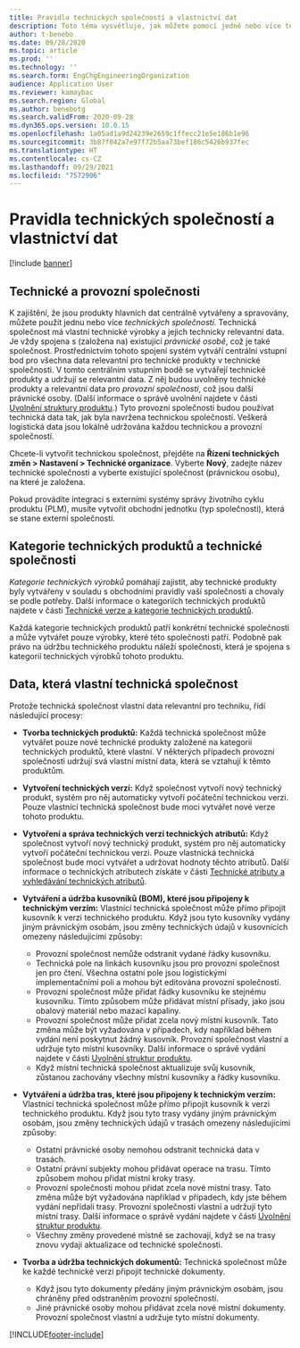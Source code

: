 ```yaml
---
title: Pravidla technických společností a vlastnictví dat
description: Toto téma vysvětluje, jak můžete pomocí jedné nebo více technických společností zajistit, aby byla kmenová data produktů centrálně vytvářena a udržována. Technická společnost zastupuje společnost, která vlastní technické výrobky a její technicky relevantní data.
author: t-benebo
ms.date: 09/28/2020
ms.topic: article
ms.prod: ''
ms.technology: ''
ms.search.form: EngChgEngineeringOrganization
audience: Application User
ms.reviewer: kamaybac
ms.search.region: Global
ms.author: benebotg
ms.search.validFrom: 2020-09-28
ms.dyn365.ops.version: 10.0.15
ms.openlocfilehash: 1a05ad1a9d24239e2659c1ffecc21e5e186b1e96
ms.sourcegitcommit: 3b87f042a7e97f72b5aa73bef186c5426b937fec
ms.translationtype: HT
ms.contentlocale: cs-CZ
ms.lasthandoff: 09/29/2021
ms.locfileid: "7572906"
---
```

# <a name="engineering-companies-and-data-ownership-rules"></a>Pravidla technických společností a vlastnictví dat

[!include [banner](../includes/banner.md)]

## <a name="engineering-companies-and-operational-companies"></a>Technické a provozní společnosti

K zajištění, že jsou produkty hlavních dat centrálně vytvářeny a spravovány, můžete použít jednu nebo více *technických společností*. Technická společnost má vlastní technické výrobky a jejich technicky relevantní data. Je vždy spojena s (založena na) existující *právnické osobě*, což je také společnost. Prostřednictvím tohoto spojení systém vytváří centrální vstupní bod pro všechna data relevantní pro technické produkty v technické společnosti. V tomto centrálním vstupním bodě se vytvářejí technické produkty a udržují se relevantní data. Z něj budou uvolněny technické produkty a relevantní data pro *provozní společnosti*, což jsou další právnické osoby. (Další informace o správě uvolnění najdete v části [Uvolnění struktury produktu](release-product-structure.md).) Tyto provozní společnosti budou používat technická data tak, jak byla navržena technickou společností. Veškerá logistická data jsou lokálně udržována každou technickou a provozní společností.

Chcete-li vytvořit technickou společnost, přejděte na **Řízení technických změn \> Nastavení \> Technické organizace**. Vyberte **Nový**, zadejte název technické společnosti a vyberte existující společnost (právnickou osobu), na které je založena.

Pokud provádíte integraci s externími systémy správy životního cyklu produktu (PLM), musíte vytvořit obchodní jednotku (typ společnosti), která se stane externí společností.

## <a name="engineering-product-categories-and-engineering-companies"></a>Kategorie technických produktů a technické společnosti

*Kategorie technických výrobků* pomáhají zajistit, aby technické produkty byly vytvářeny v souladu s obchodními pravidly vaší společnosti a chovaly se podle potřeby. Další informace o kategoriích technických produktů najdete v části [Technické verze a kategorie technických produktů](engineering-versions-product-category.md).

Každá kategorie technických produktů patří konkrétní technické společnosti a může vytvářet pouze výrobky, které této společnosti patří. Podobně pak právo na údržbu technického produktu náleží společnosti, která je spojena s kategorií technických výrobků tohoto produktu.

## <a name="data-that-is-owned-by-the-engineering-company"></a>Data, která vlastní technická společnost

Protože technická společnost vlastní data relevantní pro techniku, řídí následující procesy:

- **Tvorba technických produktů:** Každá technická společnost může vytvářet pouze nové technické produkty založené na kategorii technických produktů, které vlastní. V některých případech provozní společnosti udržují svá vlastní místní data, která se vztahují k těmto produktům.
- **Vytvoření technických verzí:** Když společnost vytvoří nový technický produkt, systém pro něj automaticky vytvoří počáteční technickou verzi. Pouze vlastnící technická společnost bude moci vytvářet nové verze tohoto produktu.
- **Vytvoření a správa technických verzí technických atributů:** Když společnost vytvoří nový technický produkt, systém pro něj automaticky vytvoří počáteční technickou verzi. Pouze vlastnická technická společnost bude moci vytvářet a udržovat hodnoty těchto atributů. Další informace o technických atributech získáte v části [Technické atributy a vyhledávání technických atributů](engineering-attributes-and-search.md).
- **Vytváření a údržba kusovníků (BOM), které jsou připojeny k technickým verzím:** Vlastnící technická společnost může přímo připojit kusovník k verzi technického produktu. Když jsou tyto kusovníky vydány jiným právnickým osobám, jsou změny technických údajů v kusovnících omezeny následujícími způsoby:

    - Provozní společnost nemůže odstranit vydané řádky kusovníku.
    - Technická pole na linkách kusovníku jsou pro provozní společnost jen pro čtení. Všechna ostatní pole jsou logistickými implementačními poli a mohou být editována provozní společností.
    - Provozní společnost může přidat řádky kusovníku ke stejnému kusovníku. Tímto způsobem může přidávat místní přísady, jako jsou obalový materiál nebo mazací kapaliny.
    - Provozní společnost může přidat zcela nový místní kusovník. Tato změna může být vyžadována v případech, kdy například během vydání není poskytnut žádný kusovník. Provozní společnost vlastní a udržuje tyto místní kusovníky. Další informace o správě vydání najdete v části [Uvolnění struktur produktu](release-product-structure.md).
    - Když místní technická společnost aktualizuje svůj kusovník, zůstanou zachovány všechny místní kusovníky a řádky kusovníku.

- **Vytváření a údržba tras, které jsou připojeny k technickým verzím:** Vlastnící technická společnost může přímo připojit kusovník k verzi technického produktu. Když jsou tyto trasy vydány jiným právnickým osobám, jsou změny technických údajů v trasách omezeny následujícími způsoby:

    - Ostatní právnické osoby nemohou odstranit technická data v trasách.
    - Ostatní právní subjekty mohou přidávat operace na trasu. Tímto způsobem mohou přidat místní kroky trasy.
    - Provozní společnosti mohou přidat zcela nové místní trasy. Tato změna může být vyžadována například v případech, kdy jste během vydání nepřidali trasy. Provozní společnosti vlastní a udržují tyto místní trasy. Další informace o správě vydání najdete v části [Uvolnění struktur produktu](release-product-structure.md).
    - Všechny změny provedené místně se zachovají, když se na trasy znovu vydají aktualizace od technické společnosti.

- **Tvorba a údržba technických dokumentů:** Technická společnost může ke každé technické verzi připojit technické dokumenty.

    - Když jsou tyto dokumenty předány jiným právnickým osobám, jsou chráněny před odstraněním provozní společností.
    - Jiné právnické osoby mohou přidávat zcela nové místní dokumenty. Provozní společnost vlastní a udržuje tyto místní dokumenty.


[!INCLUDE[footer-include](../../includes/footer-banner.md)]